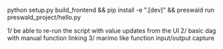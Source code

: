 python setup.py build_frontend && pip install -e ".[dev]" && preswald run preswald_project/hello.py

1/ be able to re-run the script with value updates from the UI
2/ basic dag with manual function linking
3/ marimo like function input/output capture